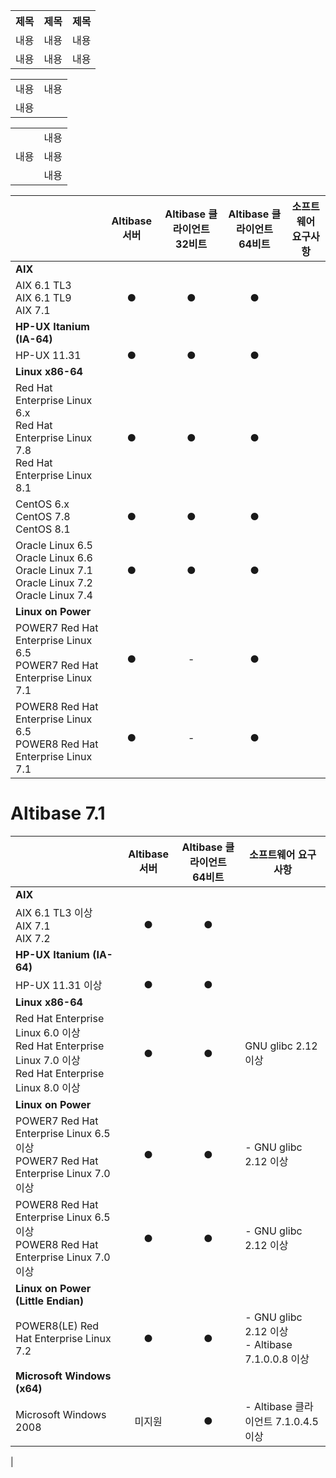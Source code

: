 
<table>
  <tr>
    <th>제목</th>
    <th>제목</th>
    <th>제목</th>
  </tr>
  <tr>
    <td>내용</td>
    <td>내용</td>
    <td>내용</td>
  </tr>
  <tr>
    <td>내용</td>
    <td>내용</td>
    <td>내용</td>
  </tr>
</table>
<table>
  <tr>
    <td>내용</td>
    <td>내용</td>
  </tr>
  <tr>
    <td colspan="2">내용</td>
  </tr>
</table>

<table>
  <tr>
    <td rowspan="3">내용</td>
    <td>내용</td>
  </tr>
  <tr>
    <td>내용</td>
  </tr>
  <tr>
    <td>내용</td>
  </tr>
</table>





|                           | Altibase 서버<br /> | Altibase 클라이언트<br />32비트 | Altibase 클라이언트<br />64비트 | 소프트웨어 요구사항 |
| ------------------------- | :-----------------: | :-----------------------------: | :-----------------------------: | ------------------- |
| **AIX**                   |                     |                                 |                                 |                     |
| AIX 6.1 TL3<br />AIX 6.1  TL9<br />AIX 7.1 |          ●          |                ●                |                ●                |                     |
| **HP-UX Itanium (IA-64)** |                     |                                 |                                 |                     |
| HP-UX 11.31               | ● | ● | ● |                     |
|**Linux x86-64**|||||
|Red Hat Enterprise Linux 6.x<br/>Red Hat Enterprise Linux 7.8<br/>Red Hat Enterprise Linux 8.1|●|●|●||
|CentOS 6.x<br/>CentOS 7.8<br/>CentOS 8.1|●|●|●||
|Oracle Linux 6.5<br/>Oracle Linux 6.6<br/>Oracle Linux 7.1<br/>Oracle Linux 7.2<br/>Oracle Linux 7.4|●|●|●||
|**Linux on Power**|||||
|POWER7 Red Hat Enterprise Linux 6.5<br/>POWER7 Red Hat Enterprise Linux 7.1|●|-|●||
|POWER8 Red Hat Enterprise Linux 6.5<br/>POWER8 Red Hat Enterprise Linux 7.1|●|-|●||


# Altibase 7.1




|                                                              | Altibase 서버<br /> | Altibase 클라이언트<br />64비트 | 소프트웨어 요구사항                                  |
| ------------------------------------------------------------ | :-----------------: | :-----------------------------: | ---------------------------------------------------- |
| **AIX**                                                      |                     |                                 |                                                      |
| AIX 6.1 TL3 이상<br />AIX 7.1<br />AIX 7.2                   |          ●          |                ●                |                                                      |
| **HP-UX Itanium (IA-64)**                                    |                     |                                 |                                                      |
| HP-UX 11.31 이상                                             |          ●          |                ●                |                                                      |
| **Linux x86-64**                                             |                     |                                 |                                                      |
| Red Hat Enterprise Linux 6.0 이상<br/>Red Hat Enterprise Linux 7.0 이상<br/>Red Hat Enterprise Linux 8.0 이상 |          ●          |                ●                | GNU glibc 2.12 이상                                  |
| **Linux on Power**                                           |                     |                                 |                                                      |
| POWER7 Red Hat Enterprise Linux 6.5 이상<br/>POWER7 Red Hat Enterprise Linux 7.0 이상 |          ●          |                ●                | - GNU glibc 2.12 이상                                |
| POWER8 Red Hat Enterprise Linux 6.5 이상<br/>POWER8 Red Hat Enterprise Linux 7.0 이상 |          ●          |                ●                | - GNU glibc 2.12 이상                                |
| **Linux on Power** **(Little Endian)**                       |                     |                                 |                                                      |
| POWER8(LE) Red Hat Enterprise Linux 7.2                      |          ●          |                ●                | - GNU glibc 2.12 이상<br />- Altibase 7.1.0.0.8 이상 |
| **Microsoft Windows (x64)**                                  |                     |                                 |                                                      |
| Microsoft Windows 2008                                       |       미지원        |                ●                | - Altibase 클라이언트 7.1.0.4.5 이상                 |

|


